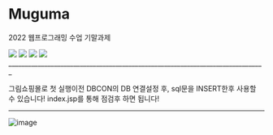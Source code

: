 # Muguma
2022 웹프로그래밍 수업 기말과제 

<img src="https://img.shields.io/badge/이름-색상코드?style=flat-square&logo=로고명&logoColor=로고색"/>
<img src="https://img.shields.io/badge/JavaScript-F7DF1E?style=flat-square&logo=JavaScript&logoColor=white"/>
<img src="https://img.shields.io/badge/HTML5-E34F26?style=flat-square&logo=HTML5&logoColor=white"/>
<img src="https://img.shields.io/badge/이름-색상코드?style=flat-square&logo=로고명&logoColor=로고색"/>
_______________________________________________________________________________

그림쇼핑몰로 첫 실행이전 DBCON의 DB 연결설정 후, sql문을 INSERT한후 사용할 수 있습니다!
index.jsp를 통해 점검후 하면 됩니다!
_______________________________________________________________________________


![image](https://user-images.githubusercontent.com/54611807/197397185-9e49de87-f18d-488e-b535-f61e4475a95f.png)
